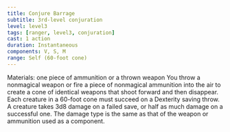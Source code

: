 ```yaml
---
title: Conjure Barrage
subtitle: 3rd-level conjuration
level: level3
tags: [ranger, level3, conjuration]
cast: 1 action
duration: Instantaneous
components: V, S, M
range: Self (60-foot cone)
---
```

Materials: one piece of ammunition or a thrown weapon
You throw a nonmagical weapon or fire a piece of nonmagical ammunition into the air to create a cone of identical weapons that shoot forward and then disappear. Each creature in a 60-foot cone must succeed on a Dexterity saving throw. A creature takes 3d8 damage on a failed save, or half as much damage on a successful one. The damage type is the same as that of the weapon or ammunition used as a component.